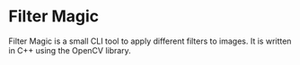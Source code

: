 # Filter Magic

Filter Magic is a small CLI tool to apply different filters to images.
It is written in C++ using the OpenCV library.

